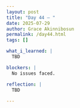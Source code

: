 ```yaml
---
layout: post
title: "Day 44 – "
date: 2025-07-29
author: Grace Akinnibosun
permalink: /day44.html
tags: []

what_i_learned: |
  TBD

blockers: |
  No issues faced.

reflection: |
  TBD
 
---
```

